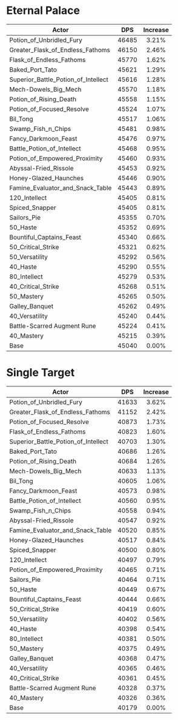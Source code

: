 # Eternal Palace
| Actor | DPS | Increase |
|---|:---:|:---:|
|Potion_of_Unbridled_Fury|46485|3.21%|
|Greater_Flask_of_Endless_Fathoms|46150|2.46%|
|Flask_of_Endless_Fathoms|45770|1.62%|
|Baked_Port_Tato|45621|1.29%|
|Superior_Battle_Potion_of_Intellect|45616|1.28%|
|Mech-Dowels_Big_Mech|45570|1.18%|
|Potion_of_Rising_Death|45558|1.15%|
|Potion_of_Focused_Resolve|45524|1.07%|
|Bil_Tong|45517|1.06%|
|Swamp_Fish_n_Chips|45481|0.98%|
|Fancy_Darkmoon_Feast|45476|0.97%|
|Battle_Potion_of_Intellect|45468|0.95%|
|Potion_of_Empowered_Proximity|45460|0.93%|
|Abyssal-Fried_Rissole|45453|0.92%|
|Honey-Glazed_Haunches|45446|0.90%|
|Famine_Evaluator_and_Snack_Table|45443|0.89%|
|120_Intellect|45405|0.81%|
|Spiced_Snapper|45405|0.81%|
|Sailors_Pie|45355|0.70%|
|50_Haste|45352|0.69%|
|Bountiful_Captains_Feast|45340|0.66%|
|50_Critical_Strike|45321|0.62%|
|50_Versatility|45292|0.56%|
|40_Haste|45290|0.55%|
|80_Intellect|45279|0.53%|
|40_Critical_Strike|45268|0.51%|
|50_Mastery|45265|0.50%|
|Galley_Banquet|45262|0.49%|
|40_Versatility|45240|0.44%|
|Battle-Scarred Augment Rune|45224|0.41%|
|40_Mastery|45215|0.39%|
|Base|45040|0.00%|

# Single Target
| Actor | DPS | Increase |
|---|:---:|:---:|
|Potion_of_Unbridled_Fury|41633|3.62%|
|Greater_Flask_of_Endless_Fathoms|41152|2.42%|
|Potion_of_Focused_Resolve|40873|1.73%|
|Flask_of_Endless_Fathoms|40823|1.60%|
|Superior_Battle_Potion_of_Intellect|40703|1.30%|
|Baked_Port_Tato|40686|1.26%|
|Potion_of_Rising_Death|40684|1.26%|
|Mech-Dowels_Big_Mech|40633|1.13%|
|Bil_Tong|40605|1.06%|
|Fancy_Darkmoon_Feast|40573|0.98%|
|Battle_Potion_of_Intellect|40560|0.95%|
|Swamp_Fish_n_Chips|40558|0.94%|
|Abyssal-Fried_Rissole|40547|0.92%|
|Famine_Evaluator_and_Snack_Table|40520|0.85%|
|Honey-Glazed_Haunches|40517|0.84%|
|Spiced_Snapper|40500|0.80%|
|120_Intellect|40497|0.79%|
|Potion_of_Empowered_Proximity|40465|0.71%|
|Sailors_Pie|40464|0.71%|
|50_Haste|40449|0.67%|
|Bountiful_Captains_Feast|40444|0.66%|
|50_Critical_Strike|40419|0.60%|
|50_Versatility|40402|0.56%|
|40_Haste|40398|0.54%|
|80_Intellect|40381|0.50%|
|50_Mastery|40375|0.49%|
|Galley_Banquet|40368|0.47%|
|40_Versatility|40365|0.46%|
|40_Critical_Strike|40361|0.45%|
|Battle-Scarred Augment Rune|40328|0.37%|
|40_Mastery|40326|0.36%|
|Base|40179|0.00%|
